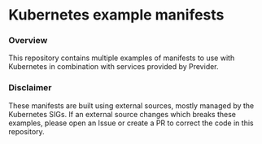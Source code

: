 # Kubernetes example manifests
### Overview
This repository contains multiple examples of manifests to use with Kubernetes in combination with services provided by Previder.

### Disclaimer
These manifests are built using external sources, mostly managed by the Kubernetes SIGs. If an external source changes which breaks these examples, please open an Issue or create a PR to correct the code in this repository.
